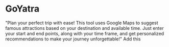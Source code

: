 # GoYatra
"Plan your perfect trip with ease! This tool uses Google Maps to suggest famous attractions based on your destination and available time. Just enter your start and end points, along with your time frame, and get personalized recommendations to make your journey unforgettable!"
Add this 
